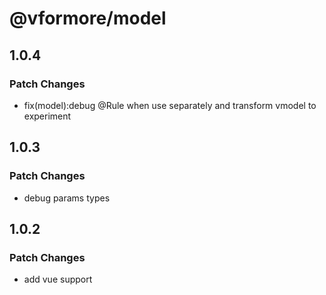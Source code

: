 # @vformore/model

## 1.0.4

### Patch Changes

- fix(model):debug @Rule when use separately and transform vmodel to experiment

## 1.0.3

### Patch Changes

- debug params types

## 1.0.2

### Patch Changes

- add vue support
